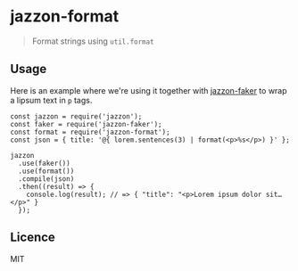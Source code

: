 # jazzon-format

> Format strings using `util.format`

## Usage

Here is an example where we're using it together with [jazzon-faker](https://github.com/tornqvist/jazzon-faker) to wrap a lipsum text in `p` tags.

```
const jazzon = require('jazzon');
const faker = require('jazzon-faker');
const format = require('jazzon-format');
const json = { title: '@{ lorem.sentences(3) | format(<p>%s</p>) }' };

jazzon
  .use(faker())
  .use(format())
  .compile(json)
  .then((result) => {
    console.log(result); // => { "title": "<p>Lorem ipsum dolor sit…</p>" }
  });
```

## Licence

MIT
